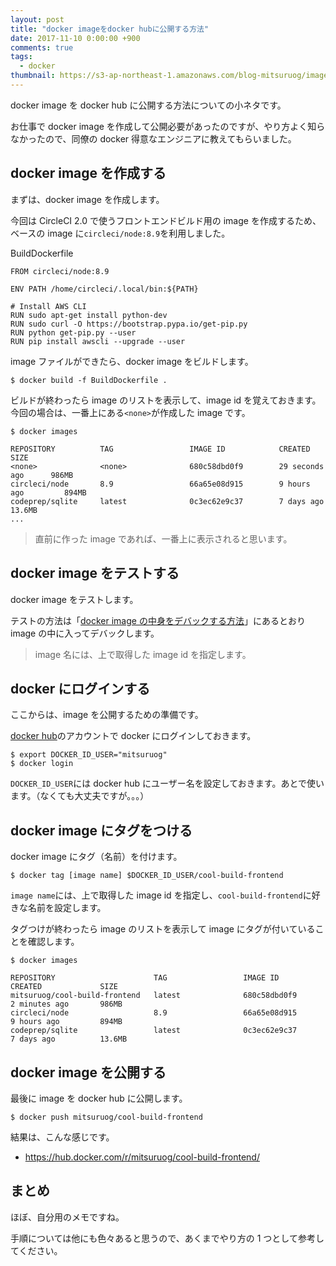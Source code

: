 ```yaml
---
layout: post
title: "docker imageをdocker hubに公開する方法"
date: 2017-11-10 0:00:00 +900
comments: true
tags:
  - docker
thumbnail: https://s3-ap-northeast-1.amazonaws.com/blog-mitsuruog/images/2017/docker_hub.png
---
```


docker image を docker hub に公開する方法についての小ネタです。

<!-- more -->

お仕事で docker image を作成して公開必要があったのですが、やり方よく知らなかったので、同僚の docker 得意なエンジニアに教えてもらいました。

## docker image を作成する

まずは、docker image を作成します。

今回は CircleCI 2.0 で使うフロントエンドビルド用の image を作成するため、ベースの image に`circleci/node:8.9`を利用しました。

BuildDockerfile

```
FROM circleci/node:8.9

ENV PATH /home/circleci/.local/bin:${PATH}

# Install AWS CLI
RUN sudo apt-get install python-dev
RUN sudo curl -O https://bootstrap.pypa.io/get-pip.py
RUN python get-pip.py --user
RUN pip install awscli --upgrade --user
```

image ファイルができたら、docker image をビルドします。

```
$ docker build -f BuildDockerfile .
```

ビルドが終わったら image のリストを表示して、image id を覚えておきます。今回の場合は、一番上にある`<none>`が作成した image です。

```
$ docker images

REPOSITORY          TAG                 IMAGE ID            CREATED             SIZE
<none>              <none>              680c58dbd0f9        29 seconds ago      986MB
circleci/node       8.9                 66a65e08d915        9 hours ago         894MB
codeprep/sqlite     latest              0c3ec62e9c37        7 days ago          13.6MB
...
```

> 直前に作った image であれば、一番上に表示されると思います。

## docker image をテストする

docker image をテストします。

テストの方法は「[docker image の中身をデバックする方法](https://blog.mitsuruog.info/2017/11/way-to-debug-docker-image)」にあるとおり image の中に入ってデバックします。

> image 名には、上で取得した image id を指定します。

## docker にログインする

ここからは、image を公開するための準備です。

[docker hub](https://hub.docker.com/)のアカウントで docker にログインしておきます。

```
$ export DOCKER_ID_USER="mitsuruog"
$ docker login
```

`DOCKER_ID_USER`には docker hub にユーザー名を設定しておきます。あとで使います。（なくても大丈夫ですが。。。）

## docker image にタグをつける

docker image にタグ（名前）を付けます。

```
$ docker tag [image name] $DOCKER_ID_USER/cool-build-frontend
```

`image name`には、上で取得した image id を指定し、`cool-build-frontend`に好きな名前を設定します。

タグつけが終わったら image のリストを表示して image にタグが付いていることを確認します。

```
$ docker images

REPOSITORY                      TAG                 IMAGE ID            CREATED             SIZE
mitsuruog/cool-build-frontend   latest              680c58dbd0f9        2 minutes ago       986MB
circleci/node                   8.9                 66a65e08d915        9 hours ago         894MB
codeprep/sqlite                 latest              0c3ec62e9c37        7 days ago          13.6MB
```

## docker image を公開する

最後に image を docker hub に公開します。

```
$ docker push mitsuruog/cool-build-frontend
```

結果は、こんな感じです。

- <https://hub.docker.com/r/mitsuruog/cool-build-frontend/>

## まとめ

ほぼ、自分用のメモですね。

手順については他にも色々あると思うので、あくまでやり方の 1 つとして参考してください。
